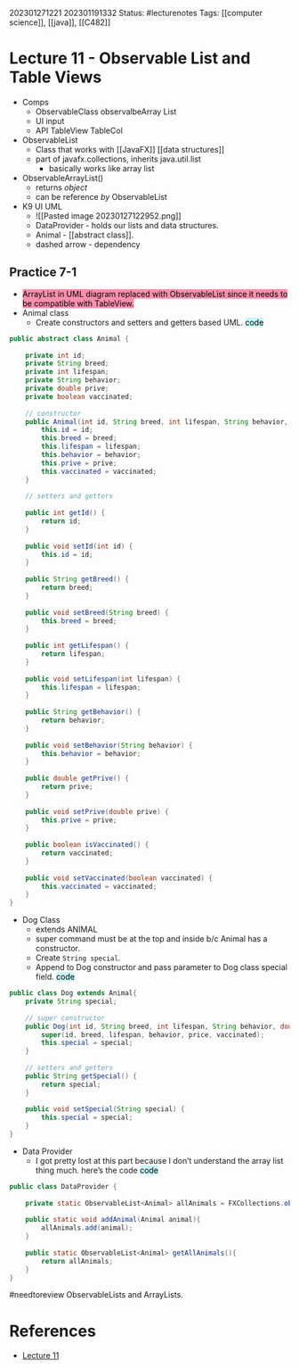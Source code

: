 202301271221
202301191332
Status: #lecturenotes
Tags: [[computer science]], [[java]], [[C482]]


# Lecture 11 - Observable List and Table Views
- Comps
	- ObservableClass observalbeArray List
	- UI input
	- API TableView TableCol
- ObservableList
	- Class that works with [[JavaFX]] [[data structures]]
	- part of javafx.collections, inherits java.util.list
		- basically works like array list
- ObservableArrayList()
	- returns *object*
	- can be reference *by* ObservableList
- K9 UI UML
	- ![[Pasted image 20230127122952.png]]
	- DataProvider - holds our lists and data structures.
	- Animal - [[abstract class]].
	- dashed arrow - dependency
## Practice 7-1
- <mark style="background: #FF5582A6;">ArrayList in UML diagram replaced with ObservableList since it needs to be compatible with TableView.</mark>
-  Animal class
	-  Create constructors and setters and getters based UML.
<mark style="background: #ABF7F7A6;">code</mark>
```java
public abstract class Animal {  
  
    private int id;  
    private String breed;  
    private int lifespan;  
    private String behavior;  
    private double prive;  
    private boolean vaccinated;  
  
    // constructor  
    public Animal(int id, String breed, int lifespan, String behavior, double prive, boolean vaccinated) {  
        this.id = id;  
        this.breed = breed;  
        this.lifespan = lifespan;  
        this.behavior = behavior;  
        this.prive = prive;  
        this.vaccinated = vaccinated;  
    }  
  
    // setters and getters  
  
    public int getId() {  
        return id;  
    }  
  
    public void setId(int id) {  
        this.id = id;  
    }  
  
    public String getBreed() {  
        return breed;  
    }  
  
    public void setBreed(String breed) {  
        this.breed = breed;  
    }  
  
    public int getLifespan() {  
        return lifespan;  
    }  
  
    public void setLifespan(int lifespan) {  
        this.lifespan = lifespan;  
    }  
  
    public String getBehavior() {  
        return behavior;  
    }  
  
    public void setBehavior(String behavior) {  
        this.behavior = behavior;  
    }  
  
    public double getPrive() {  
        return prive;  
    }  
  
    public void setPrive(double prive) {  
        this.prive = prive;  
    }  
  
    public boolean isVaccinated() {  
        return vaccinated;  
    }  
  
    public void setVaccinated(boolean vaccinated) {  
        this.vaccinated = vaccinated;  
    }  
}
```
-  Dog Class
	- extends ANIMAL
	- super command must be at the top and inside b/c Animal has a constructor.
	- Create `String special`.
	- Append to Dog constructor and pass parameter to Dog class special field.
<mark style="background: #ABF7F7A6;">code</mark>
```java
public class Dog extends Animal{  
    private String special;  
  
    // super constructor  
    public Dog(int id, String breed, int lifespan, String behavior, double price, boolean vaccinated, String special) {  
        super(id, breed, lifespan, behavior, price, vaccinated);  
        this.special = special;  
    }  
  
    // setters and getters  
    public String getSpecial() {  
        return special;  
    }  
  
    public void setSpecial(String special) {  
        this.special = special;  
    }  
}
```

- Data Provider
	- I got pretty lost at this part because I don’t understand the array list thing much. here’s the code
<mark style="background: #ABF7F7A6;">code</mark>
```java
public class DataProvider {  
  
    private static ObservableList<Animal> allAnimals = FXCollections.observableArrayList();  
  
    public static void addAnimal(Animal animal){  
        allAnimals.add(animal);  
    }  
  
    public static ObservableList<Animal> getAllAnimals(){  
        return allAnimals;  
    }  
}
```
#needtoreview ObservableLists and ArrayLists.
# References
- [Lecture 11](https://wgu.hosted.panopto.com/Panopto/Pages/Viewer.aspx?id=058e6f9d-631b-4f38-9ed9-ab49011c71c4)
